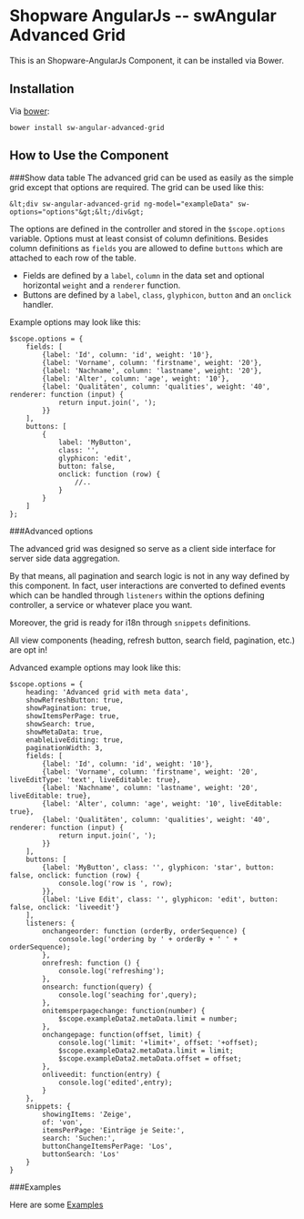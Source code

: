 Shopware AngularJs -- swAngular Advanced Grid
=====================================

This is an Shopware-AngularJs Component, it can be installed via Bower.

## Installation

Via [bower](http://bower.io):

	bower install sw-angular-advanced-grid

## How to Use the Component


###Show data table
The advanced grid can be used as easily as the simple grid except that options are required. The grid can be used like this:

    &lt;div sw-angular-advanced-grid ng-model="exampleData" sw-options="options"&gt;&lt;/div&gt;

The options are defined in the controller and stored in the `$scope.options` variable. Options must at least consist of column definitions.
Besides column definitions as `fields` you are allowed to define `buttons` which are attached to each row of the table.

* Fields are defined by a `label`, `column` in the data set and optional horizontal `weight` and a `renderer` function.
* Buttons are defined by a `label`, `class`, `glyphicon`, `button` and an `onclick` handler.

Example options may look like this:

    $scope.options = {
        fields: [
            {label: 'Id', column: 'id', weight: '10'},
            {label: 'Vorname', column: 'firstname', weight: '20'},
            {label: 'Nachname', column: 'lastname', weight: '20'},
            {label: 'Alter', column: 'age', weight: '10'},
            {label: 'Qualitäten', column: 'qualities', weight: '40', renderer: function (input) {
                return input.join(', ');
            }}
        ],
        buttons: [
            {
                label: 'MyButton',
                class: '',
                glyphicon: 'edit',
                button: false,
                onclick: function (row) {
                    //..
                }
            }
        ]
    };

###Advanced options

The advanced grid was designed so serve as a client side interface for server side data aggregation.

By that means, all pagination and search logic is not in any way defined by this component. In fact, user interactions are converted to defined events which can be handled through `listeners` within the options defining controller, a service or whatever place you want.

Moreover, the grid is ready for i18n through `snippets` definitions.

All view components (heading, refresh button, search field, pagination, etc.) are opt in!

Advanced example options may look like this:

    $scope.options = {
        heading: 'Advanced grid with meta data',
        showRefreshButton: true,
        showPagination: true,
        showItemsPerPage: true,
        showSearch: true,
        showMetaData: true,
        enableLiveEditing: true,
        paginationWidth: 3,
        fields: [
            {label: 'Id', column: 'id', weight: '10'},
            {label: 'Vorname', column: 'firstname', weight: '20', liveEditType: 'text', liveEditable: true},
            {label: 'Nachname', column: 'lastname', weight: '20', liveEditable: true},
            {label: 'Alter', column: 'age', weight: '10', liveEditable: true},
            {label: 'Qualitäten', column: 'qualities', weight: '40', renderer: function (input) {
                return input.join(', ');
            }}
        ],
        buttons: [
            {label: 'MyButton', class: '', glyphicon: 'star', button: false, onclick: function (row) {
                console.log('row is ', row);
            }},
            {label: 'Live Edit', class: '', glyphicon: 'edit', button: false, onclick: 'liveedit'}
        ],
        listeners: {
            onchangeorder: function (orderBy, orderSequence) {
                console.log('ordering by ' + orderBy + ' ' + orderSequence);
            },
            onrefresh: function () {
                console.log('refreshing');
            },
            onsearch: function(query) {
                console.log('seaching for',query);
            },
            onitemsperpagechange: function(number) {
                $scope.exampleData2.metaData.limit = number;
            },
            onchangepage: function(offset, limit) {
                console.log('limit: '+limit+', offset: '+offset);
                $scope.exampleData2.metaData.limit = limit;
                $scope.exampleData2.metaData.offset = offset;
            },
            onliveedit: function(entry) {
                console.log('edited',entry);
            }
        },
        snippets: {
            showingItems: 'Zeige',
            of: 'von',
            itemsPerPage: 'Einträge je Seite:',
            search: 'Suchen:',
            buttonChangeItemsPerPage: 'Los',
            buttonSearch: 'Los'
        }
    }

###Examples

Here are some [Examples](http://swangular.shopware.de.cloud2-vm153.de-nserver.de/#/advancedGrid)